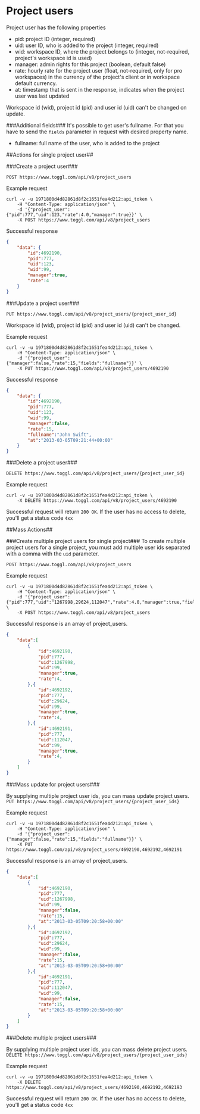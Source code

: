 Project users
====================
Project user has the following properties
* pid: project ID (integer, required)
* uid: user ID, who is added to the project (integer, required)
* wid: workspace ID, where the project belongs to (integer, not-required, project's workspace id is used)
* manager: admin rights for this project (boolean, default false)
* rate: hourly rate for the project user (float, not-required, only for pro workspaces) in the currency of the project's client or in workspace default currency.
* at: timestamp that is sent in the response, indicates when the project user was last updated

Workspace id (wid), project id (pid) and user id (uid) can't be changed on update.


###Additional fields###
It's possible to get user's fullname. For that you have to send the `fields` parameter in request with desired property name.

* fullname: full name of the user, who is added to the project


##Actions for single project user##

###Create a project user###

`POST https://www.toggl.com/api/v8/project_users`

Example request

```shell
curl -v -u 1971800d4d82861d8f2c1651fea4d212:api_token \
	-H "Content-Type: application/json" \
	-d '{"project_user":{"pid":777,"uid":123,"rate":4.0,"manager":true}}' \
	-X POST https://www.toggl.com/api/v8/project_users

```

Successful response
```json
{
	"data": {
		"id":4692190,
		"pid":777,
		"uid":123,
		"wid":99,
		"manager":true,
		"rate":4
	}
}

```


###Update a project user###

`PUT https://www.toggl.com/api/v8/project_users/{project_user_id}`

Workspace id (wid), project id (pid) and user id (uid) can't be changed.

Example request
```shell
curl -v -u 1971800d4d82861d8f2c1651fea4d212:api_token \
	-H "Content-Type: application/json" \
	-d '{"project_user":{"manager":false,"rate":15,"fields":"fullname"}}' \
	-X PUT https://www.toggl.com/api/v8/project_users/4692190
```

Successful response
```json
{
	"data": {
		"id":4692190,
		"pid":777,
		"uid":123,
		"wid":99,
		"manager":false,
		"rate":15,
		"fullname":"John Swift",
		"at":"2013-03-05T09:21:44+00:00"
	}
}
```

###Delete a project user###

`DELETE https://www.toggl.com/api/v8/project_users/{project_user_id}`

Example request
```shell
curl -v -u 1971800d4d82861d8f2c1651fea4d212:api_token \
	-X DELETE https://www.toggl.com/api/v8/project_users/4692190
```

Successful request will return `200 OK`. If the user has no access to delete, you'll get a status code `4xx`


##Mass Actions##

###Create multiple project users for single project###
To create multiple project users for a single project, you must add multiple user ids separated with a comma with the `uid` parameter.

`POST https://www.toggl.com/api/v8/project_users`

Example request

```shell
curl -v -u 1971800d4d82861d8f2c1651fea4d212:api_token \
	-H "Content-Type: application/json" \
	-d '{"project_user":{"pid":777,"uid":"1267998,29624,112047","rate":4.0,"manager":true,"fields":"fullname"}}' \
	-X POST https://www.toggl.com/api/v8/project_users

```

Successful response is an array of project_users.
```json
{
	"data":[
		{
			"id":4692190,
			"pid":777,
			"uid":1267998,
			"wid":99,
			"manager":true,
			"rate":4,
		},{
			"id":4692192,
			"pid":777,
			"uid":29624,
			"wid":99,
			"manager":true,
			"rate":4,
		},{
			"id":4692191,
			"pid":777,
			"uid":112047,
			"wid":99,
			"manager":true,
			"rate":4,
		}
	]
}

```

###Mass update for project users###

By supplying multiple project user ids, you can mass update project users.
`PUT https://www.toggl.com/api/v8/project_users/{project_user_ids}`


Example request
```shell
curl -v -u 1971800d4d82861d8f2c1651fea4d212:api_token \
	-H "Content-Type: application/json" \
	-d '{"project_user":{"manager":false,"rate":15,"fields":"fullname"}}' \
	-X PUT https://www.toggl.com/api/v8/project_users/4692190,4692192,4692191
```

Successful response is an array of project_users.
```json
{
	"data":[
		{
			"id":4692190,
			"pid":777,
			"uid":1267998,
			"wid":99,
			"manager":false,
			"rate":15,
			"at":"2013-03-05T09:20:58+00:00"
		},{
			"id":4692192,
			"pid":777,
			"uid":29624,
			"wid":99,
			"manager":false,
			"rate":15,
			"at":"2013-03-05T09:20:58+00:00"
		},{
			"id":4692191,
			"pid":777,
			"uid":112047,
			"wid":99,
			"manager":false,
			"rate":15,
			"at":"2013-03-05T09:20:58+00:00"
		}
	]
}
```

###Delete multiple project users###

By supplying multiple project user ids, you can mass delete project users.
`DELETE https://www.toggl.com/api/v8/project_users/{project_user_ids}`

Example request
```shell
curl -v -u 1971800d4d82861d8f2c1651fea4d212:api_token \
	-X DELETE https://www.toggl.com/api/v8/project_users/4692190,4692192,4692193
```

Successful request will return `200 OK`. If the user has no access to delete, you'll get a status code `4xx`
